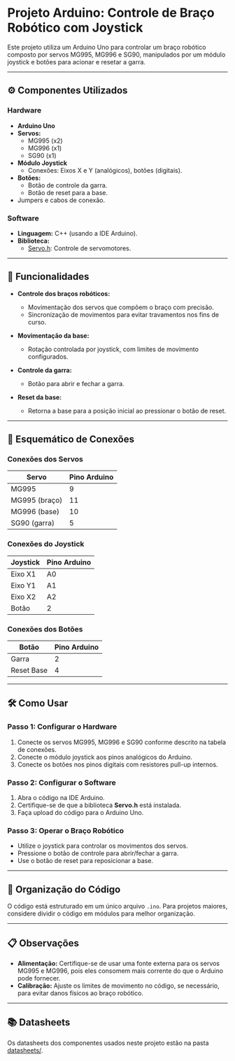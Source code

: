 # Projeto Arduino: Controle de Braço Robótico com Joystick

Este projeto utiliza um Arduino Uno para controlar um braço robótico composto por servos MG995, MG996 e SG90, manipulados por um módulo joystick e botões para acionar e resetar a garra.

---

## ⚙️ Componentes Utilizados

### Hardware
- **Arduino Uno**
- **Servos:**
  - MG995 (x2)
  - MG996 (x1)
  - SG90 (x1)
- **Módulo Joystick**
  - Conexões: Eixos X e Y (analógicos), botões (digitais).
- **Botões:**
  - Botão de controle da garra.
  - Botão de reset para a base.
- Jumpers e cabos de conexão.

### Software
- **Linguagem:** C++ (usando a IDE Arduino).
- **Biblioteca:**
  - [Servo.h](https://www.arduino.cc/reference/en/libraries/servo/): Controle de servomotores.

---

## 🚀 Funcionalidades

- **Controle dos braços robóticos:**
  - Movimentação dos servos que compõem o braço com precisão.
  - Sincronização de movimentos para evitar travamentos nos fins de curso.
  
- **Movimentação da base:**
  - Rotação controlada por joystick, com limites de movimento configurados.

- **Controle da garra:**
  - Botão para abrir e fechar a garra.

- **Reset da base:**
  - Retorna a base para a posição inicial ao pressionar o botão de reset.

---

## 🔌 Esquemático de Conexões

### Conexões dos Servos
| Servo            | Pino Arduino |
|-------------------|--------------|
| MG995            | 9            |
| MG995 (braço)    | 11           |
| MG996 (base)     | 10           |
| SG90 (garra)     | 5            |

### Conexões do Joystick
| Joystick | Pino Arduino |
|----------|--------------|
| Eixo X1  | A0           |
| Eixo Y1  | A1           |
| Eixo X2  | A2           |
| Botão    | 2            |

### Conexões dos Botões
| Botão         | Pino Arduino |
|---------------|--------------|
| Garra         | 2            |
| Reset Base    | 4            |

---

## 🛠️ Como Usar

### Passo 1: Configurar o Hardware
1. Conecte os servos MG995, MG996 e SG90 conforme descrito na tabela de conexões.
2. Conecte o módulo joystick aos pinos analógicos do Arduino.
3. Conecte os botões nos pinos digitais com resistores pull-up internos.

### Passo 2: Configurar o Software
1. Abra o código na IDE Arduino.
2. Certifique-se de que a biblioteca **Servo.h** está instalada.
3. Faça upload do código para o Arduino Uno.

### Passo 3: Operar o Braço Robótico
- Utilize o joystick para controlar os movimentos dos servos.
- Pressione o botão de controle para abrir/fechar a garra.
- Use o botão de reset para reposicionar a base.

---

## 📂 Organização do Código

O código está estruturado em um único arquivo `.ino`. Para projetos maiores, considere dividir o código em módulos para melhor organização.

---

## 📋 Observações

- **Alimentação:** Certifique-se de usar uma fonte externa para os servos MG995 e MG996, pois eles consomem mais corrente do que o Arduino pode fornecer.
- **Calibração:** Ajuste os limites de movimento no código, se necessário, para evitar danos físicos ao braço robótico.

---

## 📚 Datasheets
Os datasheets dos componentes usados neste projeto estão na pasta [datasheets/](datasheets/).
